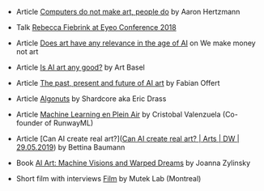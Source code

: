 - Article [Computers do not make art, people do](https://cacm.acm.org/magazines/2020/5/244330-computers-do-not-make-art-people-do/fulltext) by Aaron Hertzmann

- Talk [Rebecca Fiebrink at Eyeo Conference 2018](https://vimeo.com/287094397)

- Article [Does art have any relevance in the age of AI](https://we-make-money-not-art.com/does-art-have-any-relevance-in-the-age-of-ai/) on We make money not art

- Article [Is AI art any good?](https://www.artbasel.com/news/artificial-intelligence-art-artist-boundary) by Art Basel

- Article [The past, present and future of AI art](https://thegradient.pub/the-past-present-and-future-of-ai-art/) by Fabian Offert

- Article [Algonuts](http://www.shardcore.org/shardpress2019/2020/06/17/algonuts/) by Shardcore aka Eric Drass

- Article [Machine Learning en Plein Air](https://medium.com/runwayml/machine-learning-en-plein-air-building-accessible-tools-for-artists-87bfc7f99f6b)
  by Cristobal Valenzuela (Co-founder of RunwayML)

- Article [Can AI create real art?]([Can AI create real art? | Arts | DW | 29.05.2019](https://www.dw.com/en/can-ai-create-real-art/a-48958456)) by Bettina Baumann

- Book [AI Art: Machine Visions and Warped Dreams](http://www.openhumanitiespress.org/books/titles/ai-art/) by Joanna Zylinsky

- Short film with interviews [Film](https://www.youtube.com/watch?v=HJQlh8pAO2w) by Mutek Lab (Montreal)
